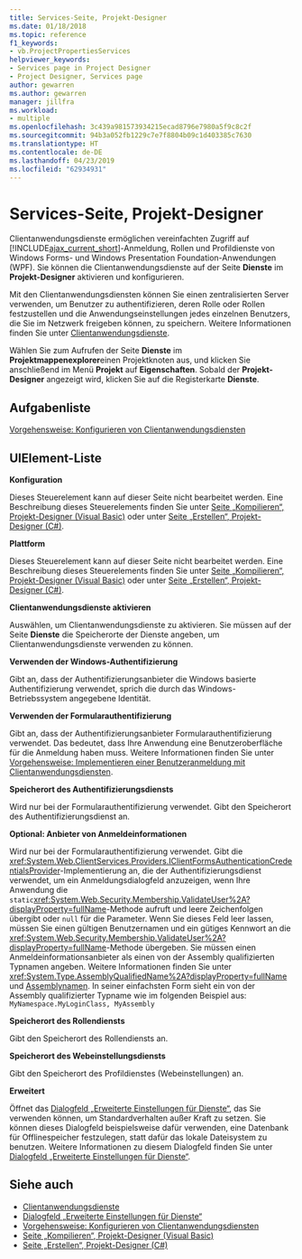 ```yaml
---
title: Services-Seite, Projekt-Designer
ms.date: 01/18/2018
ms.topic: reference
f1_keywords:
- vb.ProjectPropertiesServices
helpviewer_keywords:
- Services page in Project Designer
- Project Designer, Services page
author: gewarren
ms.author: gewarren
manager: jillfra
ms.workload:
- multiple
ms.openlocfilehash: 3c439a981573934215ecad8796e7980a5f9c8c2f
ms.sourcegitcommit: 94b3a052fb1229c7e7f8804b09c1d403385c7630
ms.translationtype: HT
ms.contentlocale: de-DE
ms.lasthandoff: 04/23/2019
ms.locfileid: "62934931"
---
```

# <a name="services-page-project-designer"></a>Services-Seite, Projekt-Designer

Clientanwendungsdienste ermöglichen vereinfachten Zugriff auf [!INCLUDE[ajax_current_short](../../ide/reference/includes/ajax_current_short_md.md)]-Anmeldung, Rollen und Profildienste von Windows Forms- und Windows Presentation Foundation-Anwendungen (WPF). Sie können die Clientanwendungsdienste auf der Seite **Dienste** im **Projekt-Designer** aktivieren und konfigurieren.

Mit den Clientanwendungsdiensten können Sie einen zentralisierten Server verwenden, um Benutzer zu authentifizieren, deren Rolle oder Rollen festzustellen und die Anwendungseinstellungen jedes einzelnen Benutzers, die Sie im Netzwerk freigeben können, zu speichern. Weitere Informationen finden Sie unter [Clientanwendungsdienste](/dotnet/framework/common-client-technologies/client-application-services).

Wählen Sie zum Aufrufen der Seite **Dienste** im **Projektmappenexplorer**einen Projektknoten aus, und klicken Sie anschließend im Menü **Projekt** auf **Eigenschaften**. Sobald der **Projekt-Designer** angezeigt wird, klicken Sie auf die Registerkarte **Dienste**.

## <a name="task-list"></a>Aufgabenliste

[Vorgehensweise: Konfigurieren von Clientanwendungsdiensten](/dotnet/framework/common-client-technologies/how-to-configure-client-application-services)

## <a name="uielement-list"></a>UIElement-Liste

 **Konfiguration**

 Dieses Steuerelement kann auf dieser Seite nicht bearbeitet werden. Eine Beschreibung dieses Steuerelements finden Sie unter [Seite „Kompilieren“, Projekt-Designer (Visual Basic)](../../ide/reference/compile-page-project-designer-visual-basic.md) oder unter [Seite „Erstellen“, Projekt-Designer (C#)](../../ide/reference/build-page-project-designer-csharp.md).

 **Plattform**

 Dieses Steuerelement kann auf dieser Seite nicht bearbeitet werden. Eine Beschreibung dieses Steuerelements finden Sie unter [Seite „Kompilieren“, Projekt-Designer (Visual Basic)](../../ide/reference/compile-page-project-designer-visual-basic.md) oder unter [Seite „Erstellen“, Projekt-Designer (C#)](../../ide/reference/build-page-project-designer-csharp.md).

 **Clientanwendungsdienste aktivieren**

 Auswählen, um Clientanwendungsdienste zu aktivieren. Sie müssen auf der Seite **Dienste** die Speicherorte der Dienste angeben, um Clientanwendungsdienste verwenden zu können.

 **Verwenden der Windows-Authentifizierung**

 Gibt an, dass der Authentifizierungsanbieter die Windows basierte Authentifizierung verwendet, sprich die durch das Windows-Betriebssystem angegebene Identität.

 **Verwenden der Formularauthentifizierung**

 Gibt an, dass der Authentifizierungsanbieter Formularauthentifizierung verwendet. Das bedeutet, dass Ihre Anwendung eine Benutzeroberfläche für die Anmeldung haben muss. Weitere Informationen finden Sie unter [Vorgehensweise: Implementieren einer Benutzeranmeldung mit Clientanwendungsdiensten](/dotnet/framework/common-client-technologies/how-to-implement-user-login-with-client-application-services).

 **Speicherort des Authentifizierungsdiensts**

 Wird nur bei der Formularauthentifizierung verwendet. Gibt den Speicherort des Authentifizierungsdienst an.

 **Optional: Anbieter von Anmeldeinformationen**

 Wird nur bei der Formularauthentifizierung verwendet. Gibt die <xref:System.Web.ClientServices.Providers.IClientFormsAuthenticationCredentialsProvider>-Implementierung an, die der Authentifizierungsdienst verwendet, um ein Anmeldungsdialogfeld anzuzeigen, wenn Ihre Anwendung die `static`<xref:System.Web.Security.Membership.ValidateUser%2A?displayProperty=fullName>-Methode aufruft und leere Zeichenfolgen übergibt oder `null` für die Parameter. Wenn Sie dieses Feld leer lassen, müssen Sie einen gültigen Benutzernamen und ein gütiges Kennwort an die <xref:System.Web.Security.Membership.ValidateUser%2A?displayProperty=fullName>-Methode übergeben. Sie müssen einen Anmeldeinformationsanbieter als einen von der Assembly qualifizierten Typnamen angeben. Weitere Informationen finden Sie unter <xref:System.Type.AssemblyQualifiedName%2A?displayProperty=fullName> und [Assemblynamen](/dotnet/framework/app-domains/assembly-names). In seiner einfachsten Form sieht ein von der Assembly qualifizierter Typname wie im folgenden Beispiel aus: `MyNamespace.MyLoginClass, MyAssembly`

 **Speicherort des Rollendiensts**

 Gibt den Speicherort des Rollendiensts an.

 **Speicherort des Webeinstellungsdiensts**

 Gibt den Speicherort des Profildienstes (Webeinstellungen) an.

 **Erweitert**

 Öffnet das [Dialogfeld „Erweiterte Einstellungen für Dienste“](../../ide/reference/advanced-settings-for-services-dialog-box.md), das Sie verwenden können, um Standardverhalten außer Kraft zu setzen. Sie können dieses Dialogfeld beispielsweise dafür verwenden, eine Datenbank für Offlinespeicher festzulegen, statt dafür das lokale Dateisystem zu benutzen. Weitere Informationen zu diesem Dialogfeld finden Sie unter [Dialogfeld „Erweiterte Einstellungen für Dienste“](../../ide/reference/advanced-settings-for-services-dialog-box.md).

## <a name="see-also"></a>Siehe auch

- [Clientanwendungsdienste](/dotnet/framework/common-client-technologies/client-application-services)
- [Dialogfeld „Erweiterte Einstellungen für Dienste“](../../ide/reference/advanced-settings-for-services-dialog-box.md)
- [Vorgehensweise: Konfigurieren von Clientanwendungsdiensten](/dotnet/framework/common-client-technologies/how-to-configure-client-application-services)
- [Seite „Kompilieren“, Projekt-Designer (Visual Basic)](../../ide/reference/compile-page-project-designer-visual-basic.md)
- [Seite „Erstellen“, Projekt-Designer (C#)](../../ide/reference/build-page-project-designer-csharp.md)
